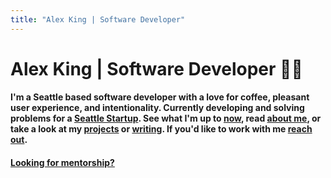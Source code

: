 ```yaml
---
title: "Alex King | Software Developer"
---
```


# **Alex King** | Software Developer 👨‍💻

#### I'm a Seattle based software developer with a love for coffee, pleasant user experience, and intentionality. Currently developing and solving problems for a <a href="https://brainsquall.co" target="_blank" rel="noopener noreferrer">Seattle Startup</a>. See what I'm up to [now](/now), read [about me](/about), or take a look at my [projects](/projects) or [writing](/writing). If you'd like to work with me [reach out](/contact).

#### [Looking for mentorship?](/contact)
